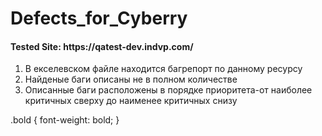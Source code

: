 # Defects_for_Cyberry
<h4 class="bold">Tested Site: https://qatest-dev.indvp.com/ </br></h4>
<ol>
  <li>В екселевском файле находится багрепорт по данному ресурсу</br></li>
<li>Найденые баги описаны не в полном количестве</br></li>
<li>Описанные баги расположены в порядке приоритета-от наиболее критичных сверху до наименее критичных снизу</br></li>
</ol>


.bold {
  font-weight: bold;
}
